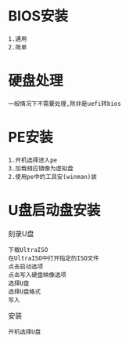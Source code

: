 




# BIOS安装

    1.通用
    2.简单

# 硬盘处理

    一般情况下不需要处理,除非是uefi转bios



# PE安装

    1.开机选择进入pe
    3.加载相应镜像为虚拟盘
    2.使用pe中的工具安(winman)装



# U盘启动盘安装

刻录U盘

    下载UltraISO
    在UltraISO中打开指定的ISO文件
    点击启动选项
    点击写入硬盘映像选项
    选择U盘
    选择U盘格式
    写入

安装

    开机选择U盘